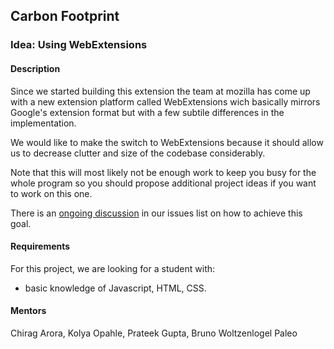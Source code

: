 ## Carbon Footprint

### Idea: Using WebExtensions

#### Description

Since we started building this extension the team at mozilla has come up with a new extension platform called WebExtensions wich basically mirrors Google's extension format but with a few subtile differences in the implementation.

We would like to make the switch to WebExtensions because it should allow us to decrease clutter and size of the codebase considerably.

Note that this will most likely not be enough work to keep you busy for the whole program so you should propose additional project ideas if you want to work on this one.

There is an [ongoing discussion](https://gitlab.com/aossie/CarbonFootprint/issues/138) in our issues list on how to achieve this goal.

#### Requirements

For this project, we are looking for a student with:

- basic knowledge of Javascript, HTML, CSS.

#### Mentors

Chirag Arora, Kolya Opahle, Prateek Gupta, Bruno Woltzenlogel Paleo
